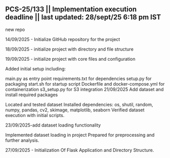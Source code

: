 PCS-25/133 || Implementation execution deadline || last updated: 28/sept/25 6:18 pm IST
------------------------------------------------------------------------------------------
new repo

14/09/2025 - Initialize GitHub repository for the project

18/09/2025 - initialize project with directory and file structure

19/09/2025 - initialize project with core files and configuration

Added initial setup including:

main.py as entry point
requirements.txt for dependencies
setup.py for packaging
start.sh for startup script
Dockerfile and docker-compose.yml for containerization
s3_setup.py for S3 integration
21/09/2025
Add dataset and install required packages

Located and tested dataset
Installed dependencies: os, shutil, random, numpy, pandas, cv2, skimage, matplotlib, seaborn
Verified dataset execution with initial scripts.

23/09/2025-add dataset loading functionality

Implemented dataset loading in project
Prepared for preprocessing and further analysis.

27/09/2025 - Initialization Of  Flask Application and Directory Structure.



